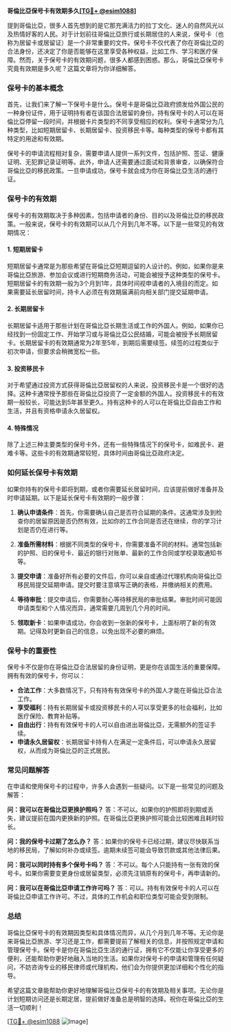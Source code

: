 **哥倫比亞保号卡有效期多久[[TG💪+ @esim1088](https://t.me/s/esim1088)]**

提到哥倫比亞，很多人首先想到的是它那充满活力的拉丁文化、迷人的自然风光以及热情好客的人民。对于计划前往哥倫比亞旅行或长期居住的人来说，保号卡（也称为居留卡或居留证）是一个非常重要的文件。保号卡不仅代表了你在哥倫比亞的合法身份，还决定了你是否能够在这里享受各种权益，比如工作、学习和医疗保障。然而，关于保号卡的有效期问题，很多人都感到困惑。那么，哥倫比亞保号卡究竟有效期是多久呢？这篇文章将为你详细解答。

### 保号卡的基本概念

首先，让我们来了解一下保号卡是什么。保号卡是哥倫比亞政府颁发给外国公民的一种身份证件，用于证明持有者在该国合法居留的身份。持有保号卡的人可以在哥倫比亞停留一段时间，并根据卡片类型的不同享受相应的权利。保号卡通常分为几种类型，比如短期居留卡、长期居留卡、投资移民卡等。每种类型的保号卡都有其特定的用途和有效期。

保号卡的申请流程相对复杂，需要申请人提供一系列文件，包括护照、签证、健康证明、无犯罪记录证明等。此外，申请人还需要通过面试和背景审查，以确保符合哥倫比亞的移民政策。一旦申请成功，保号卡就会成为你在哥倫比亞生活的通行证。

### 保号卡的有效期

保号卡的有效期取决于多种因素，包括申请者的身份、目的以及哥倫比亞的移民政策。一般来说，保号卡的有效期可以从几个月到几年不等。以下是一些常见的有效期情况：

#### 1. 短期居留卡
短期居留卡通常是为那些希望在哥倫比亞短期逗留的人设计的。例如，如果你是来哥倫比亞旅游、参加会议或进行短期商务活动，可能会被授予这种类型的保号卡。短期居留卡的有效期一般为3个月到1年，具体时间视申请者的入境目的而定。如果需要延长居留时间，持卡人必须在有效期届满前向相关部门提交延期申请。

#### 2. 长期居留卡
长期居留卡适用于那些计划在哥倫比亞长期生活或工作的外国人。例如，如果你已经找到一份固定工作、开始学习或与哥倫比亞公民结婚，可能会被授予长期居留卡。长期居留卡的有效期通常为2年至5年，到期后需要续签。续签的过程类似于初次申请，但要求会稍微宽松一些。

#### 3. 投资移民卡
对于希望通过投资方式获得哥倫比亞居留权的人来说，投资移民卡是一个很好的选择。这种卡通常授予那些在哥倫比亞投资了一定金额的外国人。投资移民卡的有效期一般较长，可能达到5年甚至更久。持有这种卡的人可以在哥倫比亞自由工作和生活，并且有资格申请永久居留权。

#### 4. 特殊情况
除了上述三种主要类型的保号卡外，还有一些特殊情况下的保号卡，如难民卡、避难卡等。这些卡的有效期通常较短，具体时间由哥倫比亞政府决定。

### 如何延长保号卡有效期

如果你持有的保号卡即将到期，或者你需要延长居留时间，应该提前做好准备并及时申请延期。以下是延长保号卡有效期的一般步骤：

1. **确认申请条件**：首先，你需要确认自己是否符合延期的条件。这通常涉及到检查你的居留原因是否仍然有效，比如你的工作合同是否还在继续，你的学习计划是否仍在进行等。

2. **准备所需材料**：根据不同类型的保号卡，你需要准备不同的材料。通常包括新的护照、旧的保号卡、最近的银行对账单、最新的工作合同或学校录取通知书等。

3. **提交申请**：准备好所有必要的文件后，你可以亲自或通过代理机构向哥倫比亞移民局提交延期申请。提交时要注意填写正确的表格，并缴纳相关的费用。

4. **等待审批**：提交申请后，你需要耐心等待移民局的审批结果。审批时间可能因申请类型和个人情况而异，通常需要几周到几个月的时间。

5. **领取新卡**：如果申请成功，你会收到一张新的保号卡，上面标明了新的有效期。记得及时更新自己的信息，以免出现不必要的麻烦。

### 保号卡的重要性

保号卡不仅是你在哥倫比亞合法居留的身份证明，更是你在该国生活的重要保障。拥有有效的保号卡，你可以：

- **合法工作**：大多数情况下，只有持有有效保号卡的外国人才能在哥倫比亞合法工作。
- **享受福利**：持有长期居留卡或投资移民卡的人可以享受更多的社会福利，比如医疗保险、教育补贴等。
- **自由出行**：持有有效保号卡的人可以自由进出哥倫比亞，无需额外的签证手续。
- **申请永久居留权**：长期居留卡持有人在满足一定条件后，可以申请永久居留权，从而成为哥倫比亞的正式居民。

### 常见问题解答

在申请和使用保号卡的过程中，许多人会遇到一些疑问。以下是一些常见的问题及解答：

**问：我可以在哥倫比亞更换护照吗？**
答：不可以。如果你的护照即将到期或丢失，建议提前在国内更换新的护照。在哥倫比亞更换护照可能会比较困难且耗时较长。

**问：我的保号卡过期了怎么办？**
答：如果你的保号卡已经过期，建议尽快联系当地的移民局，了解如何补办或续签。逾期未续签可能会导致罚款或其他法律后果。

**问：我可以同时持有多个保号卡吗？**
答：不可以。每个人只能持有一张有效的保号卡。如果你需要变更身份或居留类型，必须先注销原有的保号卡，再申请新的。

**问：我可以在哥倫比亞申请工作许可吗？**
答：可以。持有有效保号卡的人可以在哥倫比亞申请工作许可。不过，具体的工作机会和职位类型可能会受到限制。

### 总结

哥倫比亞保号卡的有效期因类型和具体情况而异，从几个月到几年不等。无论你是来哥倫比亞旅游、学习还是工作，都需要提前了解相关的信息，并按照规定申请和管理保号卡。保号卡是你在哥倫比亞生活的通行证，拥有它不仅能让你享受更多的便利，还能帮助你更好地融入当地的生活。如果你对保号卡的申请和管理有任何疑问，不妨咨询专业的移民律师或代理机构，他们会为你提供更加详细和个性化的指导。

希望这篇文章能帮助你更好地理解哥倫比亞保号卡的有效期及相关事项。无论你是计划短期访问还是长期定居，提前做好准备总是明智的选择。祝你在哥倫比亞的生活一切顺利！

[[TG💪+ @esim1088](https://t.me/s/esim1088) ![Image](https://i.postimg.cc/4NQfJmqS/Snipaste-2025-05-13-00-14-12.png)]